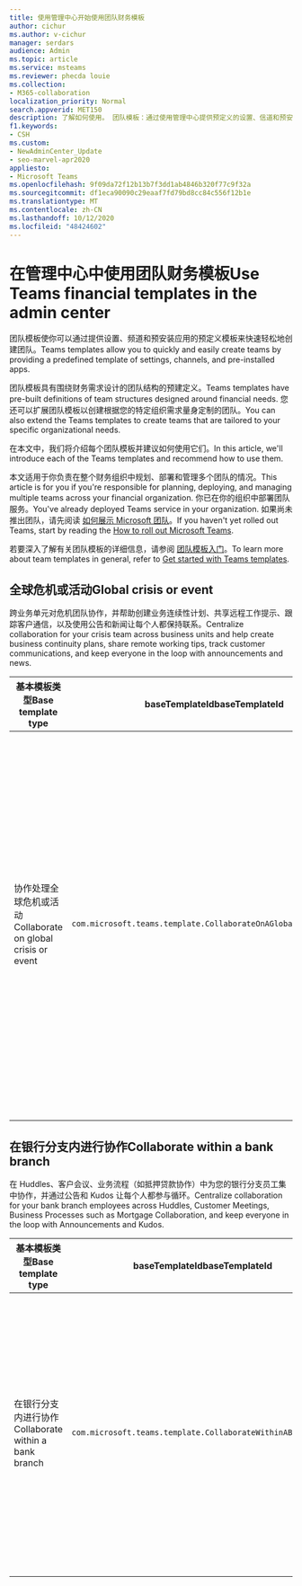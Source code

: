 ```yaml
---
title: 使用管理中心开始使用团队财务模板
author: cichur
ms.author: v-cichur
manager: serdars
audience: Admin
ms.topic: article
ms.service: msteams
ms.reviewer: phecda louie
ms.collection:
- M365-collaboration
localization_priority: Normal
search.appverid: MET150
description: 了解如何使用。 团队模板：通过使用管理中心提供预定义的设置、信道和预安装应用来创建为财务需求设计的团队结构。
f1.keywords:
- CSH
ms.custom:
- NewAdminCenter_Update
- seo-marvel-apr2020
appliesto:
- Microsoft Teams
ms.openlocfilehash: 9f09da72f12b13b7f3dd1ab4846b320f77c9f32a
ms.sourcegitcommit: df1eca90090c29eaaf7fd79bd8cc84c556f12b1e
ms.translationtype: MT
ms.contentlocale: zh-CN
ms.lasthandoff: 10/12/2020
ms.locfileid: "48424602"
---
```

# <a name="use-teams-financial-templates-in-the-admin-center"></a><span data-ttu-id="141e6-104">在管理中心中使用团队财务模板</span><span class="sxs-lookup"><span data-stu-id="141e6-104">Use Teams financial templates in the admin center</span></span>

<span data-ttu-id="141e6-105">团队模板使你可以通过提供设置、频道和预安装应用的预定义模板来快速轻松地创建团队。</span><span class="sxs-lookup"><span data-stu-id="141e6-105">Teams templates allow you to quickly and easily create teams by providing a predefined template of settings, channels, and pre-installed apps.</span></span>

<span data-ttu-id="141e6-106">团队模板具有围绕财务需求设计的团队结构的预建定义。</span><span class="sxs-lookup"><span data-stu-id="141e6-106">Teams templates have pre-built definitions of team structures designed around financial needs.</span></span> <span data-ttu-id="141e6-107">您还可以扩展团队模板以创建根据您的特定组织需求量身定制的团队。</span><span class="sxs-lookup"><span data-stu-id="141e6-107">You can also extend the Teams templates to create teams that are tailored to your specific organizational needs.</span></span>

<span data-ttu-id="141e6-108">在本文中，我们将介绍每个团队模板并建议如何使用它们。</span><span class="sxs-lookup"><span data-stu-id="141e6-108">In this article, we'll introduce each of the Teams templates and recommend how to use them.</span></span>

<span data-ttu-id="141e6-109">本文适用于你负责在整个财务组织中规划、部署和管理多个团队的情况。</span><span class="sxs-lookup"><span data-stu-id="141e6-109">This article is for you if you're responsible for planning, deploying, and managing multiple teams across your financial organization.</span></span> <span data-ttu-id="141e6-110">你已在你的组织中部署团队服务。</span><span class="sxs-lookup"><span data-stu-id="141e6-110">You've already deployed Teams service in your organization.</span></span> <span data-ttu-id="141e6-111">如果尚未推出团队，请先阅读 [如何展示 Microsoft 团队](How-to-roll-out-teams.md)。</span><span class="sxs-lookup"><span data-stu-id="141e6-111">If you haven't yet rolled out Teams, start by reading the [How to roll out Microsoft Teams](How-to-roll-out-teams.md).</span></span>

<span data-ttu-id="141e6-112">若要深入了解有关团队模板的详细信息，请参阅 [团队模板入门](get-started-with-teams-templates-in-the-admin-console.md)。</span><span class="sxs-lookup"><span data-stu-id="141e6-112">To learn more about team templates in general, refer to [Get started with Teams templates](get-started-with-teams-templates-in-the-admin-console.md).</span></span>

## <a name="global-crisis-or-event"></a><span data-ttu-id="141e6-113">全球危机或活动</span><span class="sxs-lookup"><span data-stu-id="141e6-113">Global crisis or event</span></span>

<span data-ttu-id="141e6-114">跨业务单元对危机团队协作，并帮助创建业务连续性计划、共享远程工作提示、跟踪客户通信，以及使用公告和新闻让每个人都保持联系。</span><span class="sxs-lookup"><span data-stu-id="141e6-114">Centralize collaboration for your crisis team across business units and help create business continuity plans, share remote working tips, track customer communications, and keep everyone in the loop with announcements and news.</span></span>

| <span data-ttu-id="141e6-115">基本模板类型</span><span class="sxs-lookup"><span data-stu-id="141e6-115">Base template type</span></span>|<span data-ttu-id="141e6-116">baseTemplateId</span><span class="sxs-lookup"><span data-stu-id="141e6-116">baseTemplateId</span></span> | <span data-ttu-id="141e6-117">此基本模板附带的属性</span><span class="sxs-lookup"><span data-stu-id="141e6-117">Properties that come with this base template</span></span> |
| ------------------|-- |----------------------------------------------------- |
| <span data-ttu-id="141e6-118">协作处理全球危机或活动</span><span class="sxs-lookup"><span data-stu-id="141e6-118">Collaborate on global crisis or event</span></span>|`com.microsoft.teams.template.CollaborateOnAGlobalCrisisOrEvent` |<span data-ttu-id="141e6-119">信道</span><span class="sxs-lookup"><span data-stu-id="141e6-119">Channels:</span></span> <ul><li><span data-ttu-id="141e6-120">常规</span><span class="sxs-lookup"><span data-stu-id="141e6-120">General</span></span><li><span data-ttu-id="141e6-121">宣告</span><span class="sxs-lookup"><span data-stu-id="141e6-121">Announcements</span></span></li><li><span data-ttu-id="141e6-122">世界新闻</span><span class="sxs-lookup"><span data-stu-id="141e6-122">World news</span></span></li><li><span data-ttu-id="141e6-123">业务连续性</span><span class="sxs-lookup"><span data-stu-id="141e6-123">Business continuity</span></span></li><li><span data-ttu-id="141e6-124">远程工作</span><span class="sxs-lookup"><span data-stu-id="141e6-124">Remote working</span></span></li><li><span data-ttu-id="141e6-125">内部 comms</span><span class="sxs-lookup"><span data-stu-id="141e6-125">Internal comms</span></span></li><li><span data-ttu-id="141e6-126">外部 comms</span><span class="sxs-lookup"><span data-stu-id="141e6-126">External comms</span></span></li><li><span data-ttu-id="141e6-127">客户投诉</span><span class="sxs-lookup"><span data-stu-id="141e6-127">Customer complaints</span></span></li><li><span data-ttu-id="141e6-128">Kudos</span><span class="sxs-lookup"><span data-stu-id="141e6-128">Kudos</span></span></li><li><span data-ttu-id="141e6-129">执行更新</span><span class="sxs-lookup"><span data-stu-id="141e6-129">Executive update</span></span></li></ul><span data-ttu-id="141e6-130">识别</span><span class="sxs-lookup"><span data-stu-id="141e6-130">Apps:</span></span> <ul><li><span data-ttu-id="141e6-131">表扬</span><span class="sxs-lookup"><span data-stu-id="141e6-131">Praise</span></span></li><li><span data-ttu-id="141e6-132">源自</span><span class="sxs-lookup"><span data-stu-id="141e6-132">Wiki</span></span></li><li><span data-ttu-id="141e6-133">网站</span><span class="sxs-lookup"><span data-stu-id="141e6-133">Website</span></span></li></ul>|
||||

## <a name="collaborate-within-a-bank-branch"></a><span data-ttu-id="141e6-134">在银行分支内进行协作</span><span class="sxs-lookup"><span data-stu-id="141e6-134">Collaborate within a bank branch</span></span>

<span data-ttu-id="141e6-135">在 Huddles、客户会议、业务流程（如抵押贷款协作）中为您的银行分支员工集中协作，并通过公告和 Kudos 让每个人都参与循环。</span><span class="sxs-lookup"><span data-stu-id="141e6-135">Centralize collaboration for your bank branch employees across Huddles, Customer Meetings, Business Processes such as Mortgage Collaboration, and keep everyone in the loop with Announcements and Kudos.</span></span>

| <span data-ttu-id="141e6-136">基本模板类型</span><span class="sxs-lookup"><span data-stu-id="141e6-136">Base template type</span></span> |<span data-ttu-id="141e6-137">baseTemplateId</span><span class="sxs-lookup"><span data-stu-id="141e6-137">baseTemplateId</span></span>| <span data-ttu-id="141e6-138">此基本模板附带的属性</span><span class="sxs-lookup"><span data-stu-id="141e6-138">Properties that come with this base template</span></span> |
| ------------------ |--|----------------------------------------------------- |
|<span data-ttu-id="141e6-139">在银行分支内进行协作</span><span class="sxs-lookup"><span data-stu-id="141e6-139">Collaborate within a bank branch</span></span>|`com.microsoft.teams.template.CollaborateWithinABankBranch` |<span data-ttu-id="141e6-140">信道</span><span class="sxs-lookup"><span data-stu-id="141e6-140">Channels:</span></span> <ul><li><span data-ttu-id="141e6-141">常规</span><span class="sxs-lookup"><span data-stu-id="141e6-141">General</span></span><li><span data-ttu-id="141e6-142">宣告</span><span class="sxs-lookup"><span data-stu-id="141e6-142">Announcements</span></span></li><li><span data-ttu-id="141e6-143">Huddles</span><span class="sxs-lookup"><span data-stu-id="141e6-143">Huddles</span></span></li><li><span data-ttu-id="141e6-144">客户会议</span><span class="sxs-lookup"><span data-stu-id="141e6-144">Customer meetings</span></span></li><li><span data-ttu-id="141e6-145">训练</span><span class="sxs-lookup"><span data-stu-id="141e6-145">Coaching</span></span></li><li><span data-ttu-id="141e6-146">技能发展</span><span class="sxs-lookup"><span data-stu-id="141e6-146">Skills development</span></span></li><li><span data-ttu-id="141e6-147">借贷处理</span><span class="sxs-lookup"><span data-stu-id="141e6-147">Loan processing</span></span></li><li><span data-ttu-id="141e6-148">客户投诉</span><span class="sxs-lookup"><span data-stu-id="141e6-148">Customer complaints</span></span></li><li><span data-ttu-id="141e6-149">Kudos</span><span class="sxs-lookup"><span data-stu-id="141e6-149">Kudos</span></span></li><li><span data-ttu-id="141e6-150">有趣的资料</span><span class="sxs-lookup"><span data-stu-id="141e6-150">Fun stuff</span></span></li><li><span data-ttu-id="141e6-151">合规性</span><span class="sxs-lookup"><span data-stu-id="141e6-151">Compliance</span></span></li></ul>|
||||

